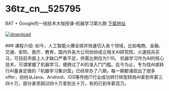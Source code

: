 # 36tz_cn__525795
BAT + Google的一线技术大咖授课-机器学习第九期
[下载地址](http://www.36tz.cn/article/525795 "下载地址")
<br/></br>[![download](http://36tz.cn/muke_img/2019_07_1-65-300x147.png "下载地址")](http://www.36tz.cn/article/525795 "下载地址")
<br/></br>### 课程介绍:
如今，人工智能火爆全球并快速切入各个领域，比如电商、金融、交通、安防、医疗、教育，国内外各大公司纷纷成立相关AI研究院，火速招兵买马，可目前市面上人才缺口严重不足，供需比例仅为1:10。
机器学习作为AI的核心技术，可谓掌握了机器学习，便跨过了AI的准入门门槛。迄今为止，专为找AI或转行AI量身定做的「机器学习集训营」已经举办了八期，每一期都涌现出了很多offer，纷纷从Java、Android、iOS等传统IT行业成功转行转型转岗AI拿到年薪三四十万，部分甚至超过四十万拿到五十万，有的已到年薪百万。


